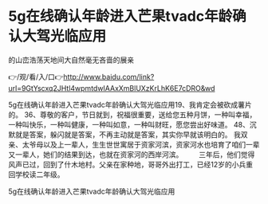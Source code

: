 # 5g在线确认年龄进入芒果tvadc年龄确认大驾光临应用
的山峦浩荡天地间大自然毫无吝啬的展亲

👉/观/看/入/口👉http://www.baidu.com/link?url=9GtYscxq2JHtl4wpmtdwIAAxXmBlUXzKrLhK6E7cDRO&wd

5g在线确认年龄进入芒果tvadc年龄确认大驾光临应用19、我肯定会被砍成薯片的。
		36、尊敬的客户，节日就到，祝福很重要，送给您五种月饼，一种叫幸福，一种叫快乐，一种叫健康，一种叫如意，一种叫财旺，愿您尝出好味道。
	48、沉默就是答案，躲闪就是答案，不再主动就是答案，其实你早就该明白的。
我双亲、太爷母以及上一辈人，生生世世寓居于资家河滨，资家河水也培育了咱们一辈又一辈人，她们的结果到达，也就在资家河的西岸河滨。
　　三年后，他们觉得风声已过，回到了什木地村。父亲在家种地，哥哥外出打工，已经12岁的小兵重回学校读二年级。

5g在线确认年龄进入芒果tvadc年龄确认大驾光临应用
